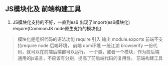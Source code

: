 ## JS模块化及 前端构建工具
 1. JS模块化支持的不好，一直到es6 出现了import(es6模块化)  require(CommonJS node原生支持的模块化)
 > 模块化是组织代码的语法功能
 > require 引入 输出 module.exports 
 > 前端不支持require node 后端环境， 前端 dom环境
 > 一统江湖 browserify 
   一份代码，就可以在前端后端都可以运行。
   一个类，或者一个模块，作为前后端通用的js语言，不应该有分别，提高了前后端代码的复用性。
   前端构建工具